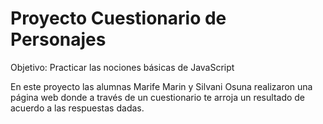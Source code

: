# Proyecto Cuestionario de Personajes

Objetivo: Practicar las nociones básicas de JavaScript

En este proyecto las alumnas Marife Marin y Silvani Osuna realizaron una página web donde a través de un cuestionario te arroja un resultado de acuerdo a las respuestas dadas.
